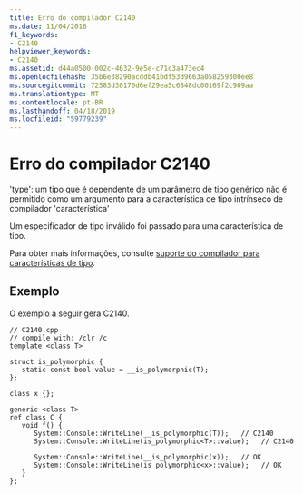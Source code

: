 ```yaml
---
title: Erro do compilador C2140
ms.date: 11/04/2016
f1_keywords:
- C2140
helpviewer_keywords:
- C2140
ms.assetid: d44a0500-002c-4632-9e5e-c71c3a473ec4
ms.openlocfilehash: 35b6e38290acddb41bdf53d9663a058259300ee8
ms.sourcegitcommit: 72583d30170d6ef29ea5c6848dc00169f2c909aa
ms.translationtype: MT
ms.contentlocale: pt-BR
ms.lasthandoff: 04/18/2019
ms.locfileid: "59779239"
---
```

# <a name="compiler-error-c2140"></a>Erro do compilador C2140

'type': um tipo que é dependente de um parâmetro de tipo genérico não é permitido como um argumento para a característica de tipo intrínseco de compilador 'característica'

Um especificador de tipo inválido foi passado para uma característica de tipo.

Para obter mais informações, consulte [suporte do compilador para características de tipo](../../extensions/compiler-support-for-type-traits-cpp-component-extensions.md).

## <a name="example"></a>Exemplo

O exemplo a seguir gera C2140.

```
// C2140.cpp
// compile with: /clr /c
template <class T>

struct is_polymorphic {
   static const bool value = __is_polymorphic(T);
};

class x {};

generic <class T>
ref class C {
   void f() {
      System::Console::WriteLine(__is_polymorphic(T));   // C2140
      System::Console::WriteLine(is_polymorphic<T>::value);   // C2140

      System::Console::WriteLine(__is_polymorphic(x));   // OK
      System::Console::WriteLine(is_polymorphic<x>::value);   // OK
   }
};
```